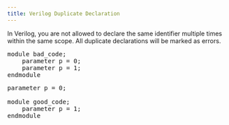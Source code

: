 ```yaml
---
title: Verilog Duplicate Declaration
---
```


In Verilog, you are not allowed to declare the same identifier multiple times within the same scope. All duplicate declarations will be marked as errors.

<pre>
module bad_code;
    parameter p = 0;
    parameter <span class="error">p</span> = 1;
endmodule
</pre>

<pre>
parameter p = 0;

module good_code;
    parameter <span class="goodcode">p</span> = 1;
endmodule
</pre>

<!-- Not configurable -->
